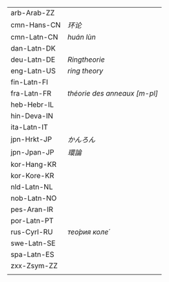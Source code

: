 | | |
|-|-|
| arb-Arab-ZZ |  |
| cmn-Hans-CN | _环论_ |
| cmn-Latn-CN | _huán lùn_ |
| dan-Latn-DK |  |
| deu-Latn-DE | _Ringtheorie_ |
| eng-Latn-US | _ring theory_ |
| fin-Latn-FI |  |
| fra-Latn-FR | _théorie des anneaux [m-pl]_ |
| heb-Hebr-IL |  |
| hin-Deva-IN |  |
| ita-Latn-IT |  |
| jpn-Hrkt-JP | _かんろん_ |
| jpn-Jpan-JP | _環論_ |
| kor-Hang-KR |  |
| kor-Kore-KR |  |
| nld-Latn-NL |  |
| nob-Latn-NO |  |
| pes-Aran-IR |  |
| por-Latn-PT |  |
| rus-Cyrl-RU | _тео́рия коле́_ |
| swe-Latn-SE |  |
| spa-Latn-ES |  |
| zxx-Zsym-ZZ |  |
|  |  |
